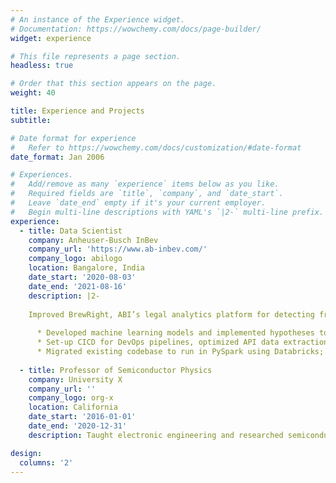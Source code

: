 ```yaml
---
# An instance of the Experience widget.
# Documentation: https://wowchemy.com/docs/page-builder/
widget: experience

# This file represents a page section.
headless: true

# Order that this section appears on the page.
weight: 40

title: Experience and Projects
subtitle:

# Date format for experience
#   Refer to https://wowchemy.com/docs/customization/#date-format
date_format: Jan 2006

# Experiences.
#   Add/remove as many `experience` items below as you like.
#   Required fields are `title`, `company`, and `date_start`.
#   Leave `date_end` empty if it's your current employer.
#   Begin multi-line descriptions with YAML's `|2-` multi-line prefix.
experience:
  - title: Data Scientist
    company: Anheuser-Busch InBev
    company_url: 'https://www.ab-inbev.com/'
    company_logo: abilogo
    location: Bangalore, India
    date_start: '2020-08-03'
    date_end: '2021-08-16'
    description: |2-
    
    Improved BrewRight, ABI’s legal analytics platform for detecting fraudulent transactions for financial compliance
    
      * Developed machine learning models and implemented hypotheses to flag anomalous and risky transactions
      * Set-up CICD for DevOps pipelines, optimized API data extraction scripts and achieved E2E Automation
      * Migrated existing codebase to run in PySpark using Databricks; reducing runtime by 70%, saving USD 100,000
        
  - title: Professor of Semiconductor Physics
    company: University X
    company_url: ''
    company_logo: org-x
    location: California
    date_start: '2016-01-01'
    date_end: '2020-12-31'
    description: Taught electronic engineering and researched semiconductor physics.

design:
  columns: '2'
---
```

